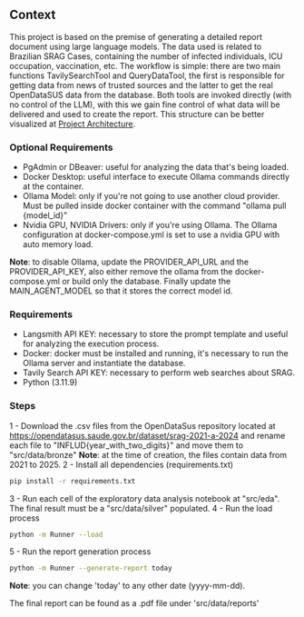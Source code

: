 ## Context
This project is based on the premise of generating a detailed report document using large language models. The data used is related to Brazilian SRAG Cases, containing the number of infected individuals, ICU occupation, vaccination, etc. The workflow is simple: there are two main functions TavilySearchTool and QueryDataTool, the first is responsible for getting data from news of trusted sources and the latter to get the real OpenDataSUS data from the database. Both tools are invoked directly (with no control of the LLM), with this we gain fine control of what data will be delivered and used to create the report. This structure can be better visualized at 
[Project Architecture](architecture.pdf).

### Optional Requirements
- PgAdmin or DBeaver: useful for analyzing the data that's being loaded.
- Docker Desktop: useful interface to execute Ollama commands directly at the container.
- Ollama Model: only if you're not going to use another cloud provider. Must be pulled inside docker container with the command "ollama pull {model_id}" 
- Nvidia GPU, NVIDIA Drivers: only if you're using Ollama. The Ollama configuration at docker-compose.yml is set to use a nvidia GPU with auto memory load. 

**Note**: to disable Ollama, update the PROVIDER_API_URL and the PROVIDER_API_KEY, also either remove the ollama from the docker-compose.yml or build only the database. Finally update the MAIN_AGENT_MODEL so that it stores the correct model id.

### Requirements

- Langsmith API KEY: necessary to store the prompt template and useful for analyzing the execution process.
- Docker: docker must be installed and running, it's necessary to run the Ollama server and instantiate the database.
- Tavily Search API KEY: necessary to perform web searches about SRAG.
- Python (3.11.9)

### Steps
1 - Download the .csv files from the OpenDataSus repository located at https://opendatasus.saude.gov.br/dataset/srag-2021-a-2024 and rename each file to "INFLUD{year_with_two_digits}" and move them to "src/data/bronze"
**Note**: at the time of creation, the files contain data from 2021 to 2025.
2 - Install all dependencies (requirements.txt)
```bash
pip install -r requirements.txt
``` 
3 - Run each cell of the exploratory data analysis notebook at "src/eda". The final result must be a "src/data/silver" populated.
4 - Run the load process 
```bash
python -m Runner --load
``` 
5 - Run the report generation process 
```bash
python -m Runner --generate-report today
``` 
**Note**: you can change 'today' to any other date (yyyy-mm-dd).

The final report can be found as a .pdf file under 'src/data/reports'
